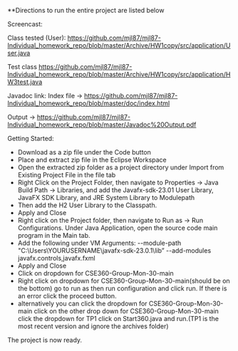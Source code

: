 **Directions to run the entire project are listed below

Screencast:

Class tested (User):
https://github.com/mjl87/mjl87-Individual_homework_repo/blob/master/Archive/HW1copy/src/application/User.java

Test class
https://github.com/mjl87/mjl87-Individual_homework_repo/blob/master/Archive/HW1copy/src/application/HW3test.java

Javadoc link:
Index file -> https://github.com/mjl87/mjl87-Individual_homework_repo/blob/master/doc/index.html

Output -> https://github.com/mjl87/mjl87-Individual_homework_repo/blob/master/Javadoc%20Output.pdf

Getting Started:
  - Download as a zip file under the Code button
  - Place and extract zip file in the Eclipse Workspace 
  - Open the extracted zip folder as a project directory under Import from Existing Project File in the file tab
  - Right Click on the Project Folder, then navigate to Properties -> Java Build Path -> Libraries, and add the Javafx-sdk-23.01 User Library, JavaFX SDK Library, and JRE System Library to Modulepath
  - Then add the H2 User Library to the Classpath.
  - Apply and Close
  - Right click on the Project folder, then navigate to Run as -> Run Configurations. Under Java Application, open the source code main program in the Main tab.
  - Add the following under VM Arguments: --module-path "C:\Users\YOURUSERNAME\javafx-sdk-23.0.1\lib” --add-modules javafx.controls,javafx.fxml
  - Apply and Close
  - Click on dropdown for CSE360-Group-Mon-30-main
  - Right click on dropdown for CSE360-Group-Mon-30-main(should be on the bottom) go to run as then run configuration and click run. If there is an error click the proceed button.
  - alternatively you can click the dropdown for CSE360-Group-Mon-30-main click on the other drop down for CSE360-Group-Mon-30-main click the dropdown for TP1 click on Start360.java and run.(TP1 is the most recent version and ignore the archives folder)
    
The project is now ready.

